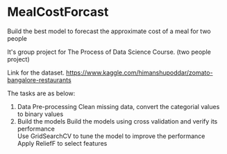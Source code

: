 # MealCostForcast
 Build the best model to forecast the approximate cost of a meal for two people

It's group project for The Process of Data Science Course. (two people project)

Link for the dataset. https://www.kaggle.com/himanshupoddar/zomato-bangalore-restaurants

The tasks are as below:

1. Data Pre-processing
   Clean missing data, convert the categorial values to binary values 
2. Build the models
   Build the models using cross validation and verify its performance  
   Use GridSearchCV to tune the model to improve the performance  
   Apply ReliefF to select features  
